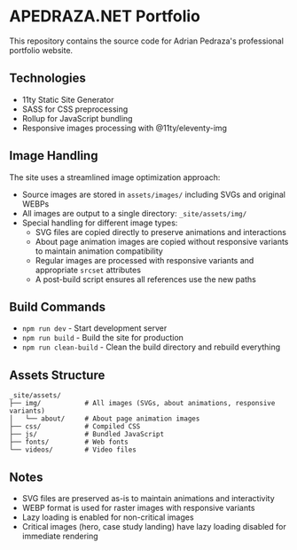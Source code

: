 # APEDRAZA.NET Portfolio

This repository contains the source code for Adrian Pedraza's professional portfolio website.

## Technologies

- 11ty Static Site Generator
- SASS for CSS preprocessing
- Rollup for JavaScript bundling
- Responsive images processing with @11ty/eleventy-img

## Image Handling

The site uses a streamlined image optimization approach:

- Source images are stored in `assets/images/` including SVGs and original WEBPs
- All images are output to a single directory: `_site/assets/img/`
- Special handling for different image types:
  - SVG files are copied directly to preserve animations and interactions
  - About page animation images are copied without responsive variants to maintain animation compatibility
  - Regular images are processed with responsive variants and appropriate `srcset` attributes
  - A post-build script ensures all references use the new paths

## Build Commands

- `npm run dev` - Start development server
- `npm run build` - Build the site for production
- `npm run clean-build` - Clean the build directory and rebuild everything

## Assets Structure

```
_site/assets/
├── img/           # All images (SVGs, about animations, responsive variants)
│   └── about/     # About page animation images
├── css/           # Compiled CSS
├── js/            # Bundled JavaScript
├── fonts/         # Web fonts
└── videos/        # Video files
```

## Notes

- SVG files are preserved as-is to maintain animations and interactivity
- WEBP format is used for raster images with responsive variants
- Lazy loading is enabled for non-critical images
- Critical images (hero, case study landing) have lazy loading disabled for immediate rendering 